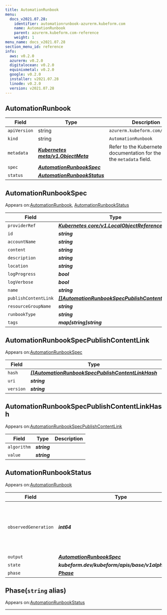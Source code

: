```yaml
---
title: AutomationRunbook
menu:
  docs_v2021.07.28:
    identifier: automationrunbook-azurerm.kubeform.com
    name: AutomationRunbook
    parent: azurerm.kubeform.com-reference
    weight: 1
menu_name: docs_v2021.07.28
section_menu_id: reference
info:
  aws: v0.2.0
  azurerm: v0.2.0
  digitalocean: v0.2.0
  equinixmetal: v0.2.0
  google: v0.2.0
  installer: v2021.07.28
  linode: v0.2.0
  version: v2021.07.28
---
```


## AutomationRunbook
| Field | Type | Description |
| ------ | ----- | ----------- |
| `apiVersion` | string | `azurerm.kubeform.com/v1alpha1` |
|    `kind` | string | `AutomationRunbook` |
| `metadata` | ***[Kubernetes meta/v1.ObjectMeta](https://v1-18.docs.kubernetes.io/docs/reference/generated/kubernetes-api/v1.18/#objectmeta-v1-meta)***|Refer to the Kubernetes API documentation for the fields of the `metadata` field.|
| `spec` | ***[AutomationRunbookSpec](#automationrunbookspec)***||
| `status` | ***[AutomationRunbookStatus](#automationrunbookstatus)***||
## AutomationRunbookSpec

Appears on:[AutomationRunbook](#automationrunbook), [AutomationRunbookStatus](#automationrunbookstatus)

| Field | Type | Description |
| ------ | ----- | ----------- |
| `providerRef` | ***[Kubernetes core/v1.LocalObjectReference](https://v1-18.docs.kubernetes.io/docs/reference/generated/kubernetes-api/v1.18/#localobjectreference-v1-core)***||
| `id` | ***string***||
| `accountName` | ***string***||
| `content` | ***string***| ***(Optional)*** |
| `description` | ***string***| ***(Optional)*** |
| `location` | ***string***||
| `logProgress` | ***bool***||
| `logVerbose` | ***bool***||
| `name` | ***string***||
| `publishContentLink` | ***[[]AutomationRunbookSpecPublishContentLink](#automationrunbookspecpublishcontentlink)***||
| `resourceGroupName` | ***string***||
| `runbookType` | ***string***||
| `tags` | ***map[string]string***| ***(Optional)*** |
## AutomationRunbookSpecPublishContentLink

Appears on:[AutomationRunbookSpec](#automationrunbookspec)

| Field | Type | Description |
| ------ | ----- | ----------- |
| `hash` | ***[[]AutomationRunbookSpecPublishContentLinkHash](#automationrunbookspecpublishcontentlinkhash)***| ***(Optional)*** |
| `uri` | ***string***||
| `version` | ***string***| ***(Optional)*** |
## AutomationRunbookSpecPublishContentLinkHash

Appears on:[AutomationRunbookSpecPublishContentLink](#automationrunbookspecpublishcontentlink)

| Field | Type | Description |
| ------ | ----- | ----------- |
| `algorithm` | ***string***||
| `value` | ***string***||
## AutomationRunbookStatus

Appears on:[AutomationRunbook](#automationrunbook)

| Field | Type | Description |
| ------ | ----- | ----------- |
| `observedGeneration` | ***int64***| ***(Optional)*** Resource generation, which is updated on mutation by the API Server.|
| `output` | ***[AutomationRunbookSpec](#automationrunbookspec)***| ***(Optional)*** |
| `state` | ***kubeform.dev/kubeform/apis/base/v1alpha1.State***| ***(Optional)*** |
| `phase` | ***[Phase](#phase)***| ***(Optional)*** |
## Phase(`string` alias)

Appears on:[AutomationRunbookStatus](#automationrunbookstatus)

---
